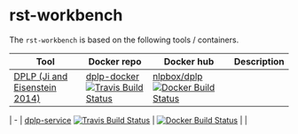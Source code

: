 rst-workbench
=============

The `rst-workbench`  is based on the following tools / containers.

| Tool | Docker repo | Docker hub | Description |
| ---- | ----------- | ---------- | ----------- |
| [DPLP (Ji and Eisenstein 2014)](https://github.com/jiyfeng/DPLP) | [dplp-docker](https://github.com/NLPbox/dplp-docker) [![Travis Build Status](https://travis-ci.org/NLPbox/dplp-docker.svg?branch=master)](https://travis-ci.org/NLPbox/dplp-docker) | [nlpbox/dplp](https://hub.docker.com/r/nlpbox/dplp/) [![Docker Build Status](https://img.shields.io/docker/build/nlpbox/dplp.svg)](https://img.shields.io/docker/build/nlpbox/dplp.svg) | |

| - | [dplp-service](https://github.com/NLPbox/dplp-service) [![Travis Build Status](https://travis-ci.org/NLPbox/dplp-service.svg?branch=master)](https://travis-ci.org/NLPbox/dplp-service) |
[![Docker Build Status](https://img.shields.io/docker/build/nlpbox/dplp-service.svg)](https://img.shields.io/docker/build/nlpbox/dplp-service.svg) | |



